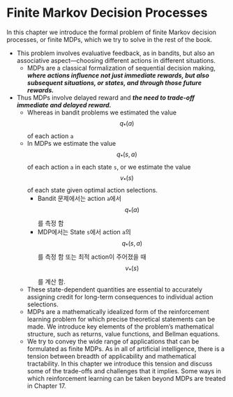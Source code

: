 # Finite Markov Decision Processes

In this chapter we introduce the formal problem of finite Markov decision processes, or finite MDPs, which we try to solve in the rest of the book.

- This problem involves evaluative feedback, as in bandits, but also an associative aspect—choosing different actions in different situations.
  - MDPs are a classical formalization of sequential decision making, ***where actions influence not just immediate rewards, but also subsequent situations, or states, and through those future rewards.***
- Thus MDPs involve delayed reward and ***the need to trade-off immediate and delayed reward.***
  - Whereas in bandit problems we estimated the value $$q_*(a)$$ of each action `a`
  - In MDPs we estimate the value $$q_*(s, a)$$ of each action `a` in each state `s`, or we estimate the value $$v_*(s)$$ of each state given optimal action selections.
    - Bandit 문제에서는 action `a`에서 $$q_*(a)$$를 측정 함
    - MDP에서는 State `s`에서 action `a`의 $$q_*(s,a)$$를 측정 함 또는  최적 action이 주어졌을 때 $$v_*(s)$$를 계산 함.
  - These state-dependent quantities are essential to accurately assigning credit for long-term consequences to individual action selections.
  - MDPs are a mathematically idealized form of the reinforcement learning problem for which precise theoretical statements can be made. We introduce key elements of the problem’s mathematical structure, such as returns, value functions, and Bellman equations.
  - We try to convey the wide range of applications that can be formulated as finite MDPs. As in all of artificial intelligence, there is a tension between breadth of applicability and mathematical tractability. In this chapter we introduce this tension and discuss some of the trade-offs and challenges that it implies. Some ways in which reinforcement learning can be taken beyond MDPs are treated in Chapter 17.